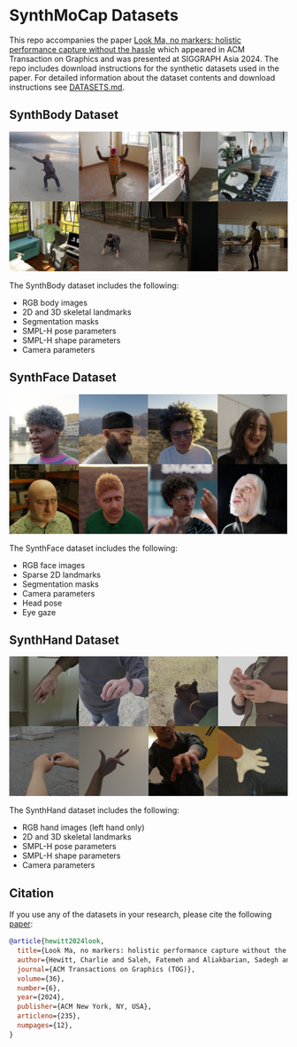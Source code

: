 # SynthMoCap Datasets

This repo accompanies the paper [Look Ma, no markers: holistic performance capture without the hassle](https://aka.ms/SynthMoCap) which appeared in ACM Transaction on Graphics and was presented at SIGGRAPH Asia 2024.
The repo includes download instructions for the synthetic datasets used in the paper. For detailed information about the dataset contents and download instructions see [DATASETS.md](DATASETS.md).

## SynthBody Dataset

![body_data](docs/img/body-data.jpg)

The SynthBody dataset includes the following:

- RGB body images
- 2D and 3D skeletal landmarks
- Segmentation masks
- SMPL-H pose parameters
- SMPL-H shape parameters
- Camera parameters

## SynthFace Dataset

![face_data](docs/img/face-data.jpg)

The SynthFace dataset includes the following:

- RGB face images
- Sparse 2D landmarks
- Segmentation masks
- Camera parameters
- Head pose
- Eye gaze

## SynthHand Dataset

![hand_data](docs/img/hand-data.jpg)

The SynthHand dataset includes the following:

- RGB hand images (left hand only)
- 2D and 3D skeletal landmarks
- SMPL-H pose parameters
- SMPL-H shape parameters
- Camera parameters

## Citation

If you use any of the datasets in your research, please cite the following [paper](https://aka.ms/SynthMoCap):

```bibtex
@article{hewitt2024look,
  title={Look Ma, no markers: holistic performance capture without the hassle},
  author={Hewitt, Charlie and Saleh, Fatemeh and Aliakbarian, Sadegh and Petikam, Lohit and Rezaeifar, Shideh and Florentin, Louis and Hosenie, Zafiirah and Cashman, Thomas J and Valentin, Julien and Cosker, Darren and Baltru\v{s}aitis, Tadas},
  journal={ACM Transactions on Graphics (TOG)},
  volume={36},
  number={6},
  year={2024},
  publisher={ACM New York, NY, USA},
  articleno={235},
  numpages={12},
}
```
